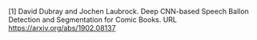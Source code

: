 [//]: # "
List out all the references you have used for your work.
"
[1] David Dubray and Jochen Laubrock. Deep CNN-based Speech Ballon Detection and Segmentation for Comic Books. URL <https://arxiv.org/abs/1902.08137>
